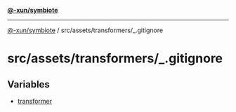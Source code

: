[**@-xun/symbiote**](../../../../README.md)

***

[@-xun/symbiote](../../../../README.md) / src/assets/transformers/\_.gitignore

# src/assets/transformers/\_.gitignore

## Variables

- [transformer](variables/transformer.md)

